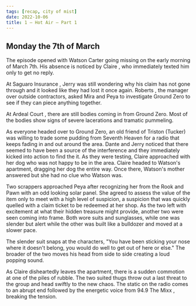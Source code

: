 ```yaml
---
tags: [recap, city of mist]
date: 2022-10-06
title: 1 – Hot Air – Part 1
---
```

## Monday the 7th of March
The episode opened with Watson Carter going missing on the early morning of March 7th. His absence is noticed by Claire , who immediately texted him only to get no reply.

At Saguaro Insurance , Jerry was still wondering why his claim has not gone through and it looked like they had lost it once again. Roberts , the manager over outside contractors, asked Mira and Peya to investigate Ground Zero to see if they can piece anything together.

At Ardeal Court , there are still bodies coming in from Ground Zero. Most of the bodies show signs of severe lacerations and tramatic pummeling.

As everyone headed over to Ground Zero, an old friend of Triston (Tucker) was willing to trade some pudding from Seventh Heaven for a radio that keeps fading in and out around the area. Dante and Jerry noticed that there seemed to have been a source of the interference and they immediately kicked into action to find the it. As they were testing, Claire approached with her dog who was not happy to be in the area. Claire headed to Watson's apartment, dragging her dog the entire way. Once there, Watson's mother answered but she had no clue who Watson was.

Two scrappers approached Peya after recognizing her from the Rook and Pawn with an odd looking solar panel. She agreed to assess the value of the item only to meet with a high level of suspicion, a suspicion that was quickly quelled with a claim ticket to be redeemed at her shop. As the two left with excitement at what their hidden treasure might provide, another two were seen coming into frame. Both wore suits and sunglasses, while one was slender but alert while the other was built like a bulldozer and moved at a slower pace.

The slender suit snaps at the characters, "You have been sticking your nose where it doesn't belong, you would do well to get out of here or else." The broader of the two moves his head from side to side creating a loud popping sound.

As Claire disheartedly leaves the apartment, there is a sudden commotion at one of the piles of rubble. The two suited thugs throw out a last threat to the group and head swiftly to the new chaos. The static on the radio comes to an abrupt end followed by the energetic voice from 94.9 The Mixx , breaking the tension.